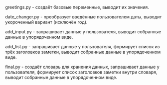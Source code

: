 greetings.py - создаёт базовые переменные, выводит их значения.

date_changer.py - преобразует введённые пользователем даты, выводит укороченный вариант (исключён год).

add_input.py - запрашивает данные у пользователя, выводит собранные данные в упорядоченном виде.

add_list.py - запрашивает данные у пользователя, формирует список из трёх заголовков заметки, выводит собранные данные в упорядоченном виде.

final.py - создаёт словарь для хранения данных, запрашивает данные у пользователя, формирует список заголовков заметки внутри словаря, выводит собранные данные в упорядоченном виде.
